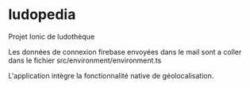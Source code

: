 # ludopedia
Projet Ionic de ludothèque

Les données de connexion firebase envoyées dans le mail sont a coller dans le fichier src/environment/environment.ts

L'application intègre la fonctionnalité native de géolocalisation.
